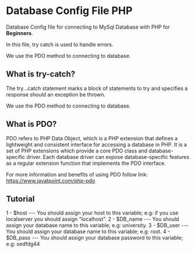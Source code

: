 # Database Config File PHP

Database Config file for connecting to MySql Database with PHP for <strong>Beginners</strong>.

In this file, try catch is used to handle errors.

We use the PDO method to connecting to database.

## What is try-catch?

The try...catch statement marks a block of statements to try and specifies a response should an exception be thrown.

We use the PDO method to connecting to database.

## What is PDO?
PDO refers to PHP Data Object, which is a PHP extension that defines a lightweight and consistent interface for accessing a database in PHP. It is a set of PHP extensions which provide a core PDO class and database-specific driver. Each database driver can expose database-specific features as a regular extension function that implements the PDO interface.

For more information and benefits of using PDO follow link: 
https://www.javatpoint.com/php-pdo

## Tutorial

1 - $host       --- You should assign your host to this variable; e.g: if you use localserver you should assign "localhost".
2 - $DB_name    --- You should assign your database name to this variable; e.g: university.
3 - $DB_user    --- You should assign your database name to this variable; e.g: root.
4 - $DB_pass    --- You should assign your database password to this variable; e.g: sedfdg44
